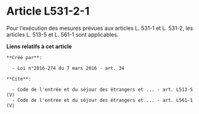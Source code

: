 # Article L531-2-1

Pour l'exécution des mesures prévues aux articles L. 531-1 et L. 531-2, les articles L. 513-5 et L. 561-1 sont applicables.

**Liens relatifs à cet article**

	**Créé par**:

	  - Loi n°2016-274 du 7 mars 2016 - art. 34

	**Cite**:

	  - Code de l'entrée et du séjour des étrangers et ... - art. L513-5 (V)
	  - Code de l'entrée et du séjour des étrangers et ... - art. L561-1 (V)
